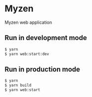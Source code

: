 # Myzen

Myzen web application

## Run in development mode

```sh
$ yarn
$ yarn web:start:dev
```

## Run in production mode

```sh
$ yarn
$ yarn build
$ yarn web:start
```
